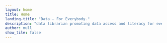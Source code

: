```yaml
---
layout: home
title: Home
landing-title: "Data — For Everybody."
description: "data librarian promoting data access and literacy for everybody through teaching, research, and code."
author: null
show_tile: false
---
```

